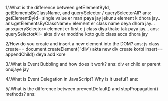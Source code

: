 1/.What is the difference between getElementById, getElementsByClassName, and querySelector / querySelectorAll?
ans: getElementById= single value er man paya jay  jekunu element k dhora jay..
ans:getElementsByClassName=  element er class name deya dhora jay...
ans:querySelector= element er first e j class diya thake tak paya jay...
ans: querySelectorAll= akta div er moddhe koto gulo class acca dhora jay


2/How do you create and insert a new element into the DOM?
ans: js class create== document.createElement( 'div') akta new div create korbi  insert== appendChild() deya add kore

3/.What is Event Bubbling and how does it work?
ans: div er child er parent onujaye jay


4/.What is Event Delegation in JavaScript? Why is it useful?
ans:

5/.What is the difference between preventDefault() and stopPropagation() methods?
ans: